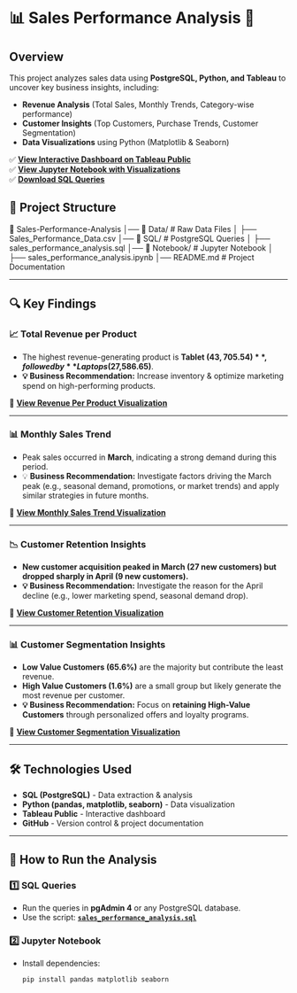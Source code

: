 # 📊 Sales Performance Analysis 🚀

## **Overview**
This project analyzes sales data using **PostgreSQL, Python, and Tableau** to uncover key business insights, including:
- **Revenue Analysis** (Total Sales, Monthly Trends, Category-wise performance)
- **Customer Insights** (Top Customers, Purchase Trends, Customer Segmentation)
- **Data Visualizations** using Python (Matplotlib & Seaborn)

✅ **[View Interactive Dashboard on Tableau Public](https://public.tableau.com/app/profile/junghyun.cheon/viz/SalesPerformanceAnalysis_17424473182160/SalesPerformanceAnalysis?publish=yes)**  
✅ **[View Jupyter Notebook with Visualizations](https://github.com/FEWDTC/Sales_Performance_Analysis/blob/main/Jupyter_notebook/sales_performance_analysis.ipynb)**  
✅ **[Download SQL Queries](https://github.com/FEWDTC/Sales_Performance_Analysis/blob/main/SQL/sales_performance_analysis.sql)**  
## **📂 Project Structure**
📁 Sales-Performance-Analysis
│── 📂 Data/                   # Raw Data Files
│   ├── Sales_Performance_Data.csv
│── 📂 SQL/                    # PostgreSQL Queries
│   ├── sales_performance_analysis.sql
│── 📂 Notebook/               # Jupyter Notebook
│   ├── sales_performance_analysis.ipynb
│── README.md                  # Project Documentation


---

## **🔍 Key Findings**
### **📈 Total Revenue per Product**
- The highest revenue-generating product is **Tablet ($43,705.54)**, followed by **Laptops ($27,586.65)**.
- **💡 Business Recommendation:** Increase inventory & optimize marketing spend on high-performing products.

🔗 **[View Revenue Per Product Visualization](https://github.com/FEWDTC/Sales_Performance_Analysis/blob/main/Jupyter_notebook/sales_performance_analysis.ipynb)**  

---

### **📊 Monthly Sales Trend**
- Peak sales occurred in **March**, indicating a strong demand during this period.
- 💡 **Business Recommendation:** Investigate factors driving the March peak (e.g., seasonal demand, promotions, or market trends) and apply similar strategies in future months.

🔗 **[View Monthly Sales Trend Visualization](https://github.com/FEWDTC/Sales_Performance_Analysis/blob/main/Jupyter_notebook/sales_performance_analysis.ipynb)**  

---

### **📉 Customer Retention Insights**
- **New customer acquisition peaked in March (27 new customers) but dropped sharply in April (9 new customers).**
- **💡 Business Recommendation:** Investigate the reason for the April decline (e.g., lower marketing spend, seasonal demand drop).

🔗 **[View Customer Retention Visualization](https://github.com/FEWDTC/Sales_Performance_Analysis/blob/main/Jupyter_notebook/sales_performance_analysis.ipynb)**  

---

### **📊 Customer Segmentation Insights**
- **Low Value Customers (65.6%)** are the majority but contribute the least revenue.
- **High Value Customers (1.6%)** are a small group but likely generate the most revenue per customer.
- **💡 Business Recommendation:** Focus on **retaining High-Value Customers** through personalized offers and loyalty programs.

🔗 **[View Customer Segmentation Visualization](https://github.com/FEWDTC/Sales_Performance_Analysis/blob/main/Jupyter_notebook/sales_performance_analysis.ipynb)**  

---

## **🛠 Technologies Used**
- **SQL (PostgreSQL)** - Data extraction & analysis
- **Python (pandas, matplotlib, seaborn)** - Data visualization
- **Tableau Public** - Interactive dashboard
- **GitHub** - Version control & project documentation

---

## **📝 How to Run the Analysis**
### **1️⃣ SQL Queries**
- Run the queries in **pgAdmin 4** or any PostgreSQL database.
- Use the script: **[`sales_performance_analysis.sql`](https://github.com/FEWDTC/Sales_Performance_Analysis/blob/main/SQL/sales_performance_analysis.sql)**

### **2️⃣ Jupyter Notebook**
- Install dependencies:  
  ```bash
  pip install pandas matplotlib seaborn
